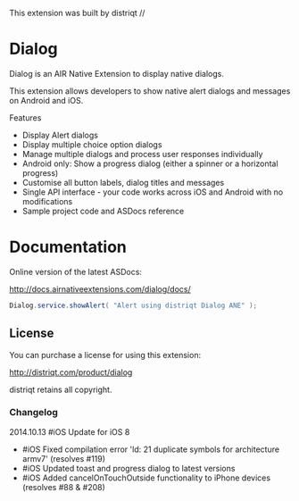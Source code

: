 


This extension was built by distriqt // 

# Dialog

Dialog is an AIR Native Extension to display native dialogs. 

This extension allows developers to show native alert dialogs and messages on Android and iOS.

Features

- Display Alert dialogs
- Display multiple choice option dialogs
- Manage multiple dialogs and process user responses individually
- Android only: Show a progress dialog (either a spinner or a horizontal progress)
- Customise all button labels, dialog titles and messages
- Single API interface - your code works across iOS and Android with no modifications
- Sample project code and ASDocs reference


# Documentation

Online version of the latest ASDocs:

http://docs.airnativeextensions.com/dialog/docs/

```actionscript
Dialog.service.showAlert( "Alert using distriqt Dialog ANE" );
```


## License

You can purchase a license for using this extension:

http://distriqt.com/product/dialog

distriqt retains all copyright.


### Changelog

2014.10.13
#iOS Update for iOS 8
- #iOS Fixed compilation error 'ld: 21 duplicate symbols for architecture armv7' (resolves #119)
- #iOS Updated toast and progress dialog to latest versions
- #iOS Added cancelOnTouchOutside functionality to iPhone devices (resolves #88 & #208)

